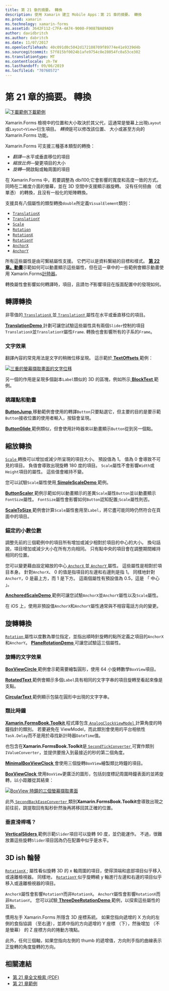 ```yaml
---
title: 第 21 章的摘要。 轉換
description: 使用 Xamarin 建立 Mobile Apps：第 21 章的摘要。 轉換
ms.prod: xamarin
ms.technology: xamarin-forms
ms.assetid: 3642F112-C7FA-4A74-9000-F9087BA89AD9
author: davidbritch
ms.author: dabritch
ms.date: 11/07/2017
ms.openlocfilehash: 40c091d0c5042d172108709f89774e41e9339d4b
ms.sourcegitcommit: 57f815bf0024b1afe9754c0e28054fc0a53ce302
ms.translationtype: MT
ms.contentlocale: zh-TW
ms.lasthandoff: 09/06/2019
ms.locfileid: "70760572"
---
```

# <a name="summary-of-chapter-21-transforms"></a>第 21 章的摘要。 轉換

[![下載範例](~/media/shared/download.png)下載範例](https://github.com/xamarin/xamarin-forms-book-samples/tree/master/Chapter21)

Xamarin.Forms 檢視中的位置和大小取決於其父代，這通常是螢幕上出現`Layout`或`Layout<View>`衍生項目。 *轉換*是可以修改該位置、 大小或甚至方向的 Xamarin.Forms 功能。

Xamarin.Forms 可支援三種基本類型的轉換：

- *翻譯*&mdash;水平或垂直移位的項目
- *縮放比例*&mdash;變更項目的大小
- *旋轉*&mdash;開啟點或軸周圍的項目

在 Xamarin.Forms 中，若要調整為 dbi100;它會影響的寬度和高度一致的方式。 同時在二維度介面的螢幕，並在 3D 空間中支援顯示器旋轉。 沒有任何扭曲 （或單憑） 的轉換，且沒有一般化的矩陣轉換。

支援具有八個屬性的類型轉換`double`所定義`VisualElement`類別：

- [`TranslationX`](xref:Xamarin.Forms.VisualElement.TranslationX)
- [`TranslationY`](xref:Xamarin.Forms.VisualElement.TranslationY)
- [`Scale`](xref:Xamarin.Forms.VisualElement.Scale)
- [`Rotation`](xref:Xamarin.Forms.VisualElement.Rotation)
- [`RotationX`](xref:Xamarin.Forms.VisualElement.RotationX)
- [`RotationY`](xref:Xamarin.Forms.VisualElement.RotationY)
- [`AnchorX`](xref:Xamarin.Forms.VisualElement.AnchorX)
- [`AnchorY`](xref:Xamarin.Forms.VisualElement.AnchorY)

所有這些屬性是由可繫結屬性支援。 它們可以是資料繫結的目標和樣式。 [**第 22 章。動畫**](~/xamarin-forms/creating-mobile-apps-xamarin-forms/summaries/chapter22.md)示範如何可以動畫顯示這些屬性，但在這一章中的一些範例會顯示動畫使用 Xamarin.Forms[計時器](~/xamarin-forms/platform/device.md#devicestarttimer)。

轉換屬性會影響如何轉譯時，項目，且請勿*不*影響項目在版面配置中的發現如何。

## <a name="the-translation-transform"></a>轉譯轉換

非零值的[ `TranslationX` ](xref:Xamarin.Forms.VisualElement.TranslationX)並[ `TranslationY` ](xref:Xamarin.Forms.VisualElement.TranslationY)屬性在水平或垂直移位的項目。

[ **TranslationDemo** ](https://github.com/xamarin/xamarin-forms-book-samples/tree/master/Chapter21/TranslationDemo)計劃可讓您試驗這些屬性具有兩個`Slider`控制的項目`TranslationX`並`TranslationY`屬性`Frame`. 轉換也會影響所有的子系的`Frame`。

### <a name="text-effects"></a>文字效果

翻譯內容的常見用法是文字的稍微位移呈現。 這示範於[ **TextOffsets** ](https://github.com/xamarin/xamarin-forms-book-samples/tree/master/Chapter21/TextOffsets)範例：

[![三重的螢幕擷取畫面的文字位移](images/ch21fg03-small.png "文字位移")](images/ch21fg03-large.png#lightbox "文字位移")

另一個的作用是呈現多個副本`Label`類似的 3D 的區塊，例如所示[ **BlockText** ](https://github.com/xamarin/xamarin-forms-book-samples/tree/master/Chapter21/BlockText)範例。

### <a name="jumps-and-animations"></a>跳躍點和動畫

[ **ButtonJump** ](https://github.com/xamarin/xamarin-forms-book-samples/tree/master/Chapter21/ButtonJump)移動範例會使用的轉譯`Button`只要點選它，但主要的目的是要示範`Button`接收位置的使用者輸入，按鈕會呈現。

[ **ButtonGlide** ](https://github.com/xamarin/xamarin-forms-book-samples/tree/master/Chapter21/ButtonGlide)範例類似，但會使用計時器來以動畫顯示`Button`從到另一個點。

## <a name="the-scale-transform"></a>縮放轉換

[ `Scale` ](xref:Xamarin.Forms.VisualElement.Scale)轉換可以增加或減少所呈現的項目大小。 預設值為 1。 值為 0 會導致不可見的項目。 負值會導致出現旋轉 180 度的項目。 `Scale`屬性不會影響`Width`或`Height`項目的屬性。 這些值會維持不變。

您可以試驗`Scale`屬性使用[ **SimpleScaleDemo** ](https://github.com/xamarin/xamarin-forms-book-samples/tree/master/Chapter21/SimpleScaleDemo)範例。

[ **ButtonScaler** ](https://github.com/xamarin/xamarin-forms-book-samples/tree/master/Chapter21/ButtonScaler)範例示範如何以動畫顯示的差異`Scale`屬性`Button`並以動畫顯示`FontSize`屬性。 `FontSize`屬性會影響如何`Button`認知配置;`Scale`屬性則否。

[ **ScaleToSize** ](https://github.com/xamarin/xamarin-forms-book-samples/tree/master/Chapter21/ScaleToSize)範例會計算`Scale`屬性套用至`Label`，將它盡可能同時仍然符合在頁面中的項目。

### <a name="anchoring-the-scale"></a>錨定的小數位數

調整先前的三個範例中的項目所有增加或減少相對於項目的中心的大小。 換句話說，項目增加或減少大小在所有方向相同。 只有點中央的項目會在調整期間維持相同的位置。

您可以變更藉由設定縮放的中心[ `AnchorX` ](xref:Xamarin.Forms.VisualElement.AnchorX)並[ `AnchorY` ](xref:Xamarin.Forms.VisualElement.AnchorY)屬性。 這些屬性是相對於項目本身。 針對`AnchorX`、 0 的值是指項目的左邊和右邊則是指 1。 同樣地針對`AnchorY`，0 是最上方，而 1 是下方。 這兩個屬性有預設值為 0.5，這是 「 中心 」。

[ **AnchoredScaleDemo** ](https://github.com/xamarin/xamarin-forms-book-samples/tree/master/Chapter21/AnchoredScaleDemo)範例可讓您試驗`AnchorX`並`AnchorY`屬性以及`Scale`屬性。

在 iOS 上，使用非預設值`AnchorX`和`AnchorY`屬性通常與不相容電話方向的變更。

## <a name="the-rotation-transform"></a>旋轉轉換

[ `Rotation` ](xref:Xamarin.Forms.VisualElement.Rotation)屬性以度數為單位指定，並指出順時針旋轉的點所定義之項目的`AnchorX`和`AnchorY`。 [ **PlaneRotationDemo** ](https://github.com/xamarin/xamarin-forms-book-samples/tree/master/Chapter21/PlaneRotationDemo)可讓您試驗這三個屬性。

### <a name="rotated-text-effects"></a>旋轉的文字效果

[ **BoxViewCircle** ](https://github.com/xamarin/xamarin-forms-book-samples/tree/master/Chapter21/BoxViewCircle)範例會示範需要繪製圓形，使用 64 小旋轉數學`BoxView`項目。

[ **RotatedText** ](https://github.com/xamarin/xamarin-forms-book-samples/tree/master/Chapter21/RotatedText)範例會顯示多個`Label`具有相同的文字字串的項目旋轉至看起來像是支點。

[ **CircularText** ](https://github.com/xamarin/xamarin-forms-book-samples/tree/master/Chapter21/CircularText)範例顯示包裝在圓形中出現的文字字串。

### <a name="an-analog-clock"></a>類比時鐘

[ **Xamarin.FormsBook.Toolkit** ](https://github.com/xamarin/xamarin-forms-book-samples/tree/master/Libraries/Xamarin.FormsBook.Toolkit)程式庫包含[ `AnalogClockViewModel` ](https://github.com/xamarin/xamarin-forms-book-samples/blob/master/Libraries/Xamarin.FormsBook.Toolkit/Xamarin.FormsBook.Toolkit/AnalogClockViewModel.cs)計算角度的時鐘指針的類別。 若要避免在 ViewModel，而此類別會使用的平台相依性`Task.Delay`而不是用於尋找新計時器`DateTime`值。

也包含在**Xamarin.FormsBook.Toolkit**是[ `SecondTickConverter` ](https://github.com/xamarin/xamarin-forms-book-samples/blob/master/Libraries/Xamarin.FormsBook.Toolkit/Xamarin.FormsBook.Toolkit/SecondTickConverter.cs)可實作類別`IValueConverter`，並提供要捨入到最接近的秒的第二個角度。

[ **MinimalBoxViewClock** ](https://github.com/xamarin/xamarin-forms-book-samples/tree/master/Chapter21/MinimalBoxViewClock)會使用三個旋轉`BoxView`繪製類比時鐘的項目。

[ **BoxViewClock** ](https://github.com/xamarin/xamarin-forms-book-samples/tree/master/Chapter21/BoxViewClock)使用`BoxView`更廣泛的圖形，包括刻度標記周圍時鐘表面的並將旋轉，以小距離從其結束：

[![BoxView 時鐘的三個螢幕擷取畫面](images/ch21fg17-small.png "類比時鐘表面")](images/ch21fg17-large.png#lightbox "類比時鐘表面")

此外[ `SecondBackEaseConverter` ](https://github.com/xamarin/xamarin-forms-book-samples/blob/master/Libraries/Xamarin.FormsBook.Toolkit/Xamarin.FormsBook.Toolkit/SecondBackEaseConverter.cs)類別**Xamarin.FormsBook.Toolkit**會導致出現之前往前，跳提取回有點秒針然後再將移回其正確的位置。

### <a name="vertical-sliders"></a>垂直滑桿嗎？

[ **VerticalSliders** ](https://github.com/xamarin/xamarin-forms-book-samples/tree/master/Chapter21/VerticalSliders)範例示範`Slider`項目可以旋轉 90 度，並仍能運作。 不過，很難放置這些旋轉`Slider`項目因為仍在配置中似乎是水平。

## <a name="3d-ish-rotations"></a>3D ish 輪替

[ `RotationX` ](xref:Xamarin.Forms.VisualElement.RotationX) ; 屬性看似旋轉 3D 的 x 軸周圍的項目，使得頂端和底部項目似乎移入或遠離檢視器。 同樣地， [ `RotationY` ](xref:Xamarin.Forms.VisualElement.RotationY)似乎旋轉繞 y 軸進行左邊和右邊的項目似乎移入或遠離檢視器的項目。

`AnchorX`屬性會影響`RotationY`而非`RotationX`。 `AnchorY`屬性會影響`RotationX`而非`RotationY`。 您可以試驗[ **ThreeDeeRotationDemo** ](https://github.com/xamarin/xamarin-forms-book-samples/tree/master/Chapter21/ThreeDeeRotationDemo)範例，以探索這些屬性的互動。

慣用左手 Xamarin.Forms 所隱含 3D 座標系統。 如果您指向遞增的 X 方向的左側的食指協調 （至右邊），並將中指的方向遞增的 Y 座標 （下），然後增加 （不是螢幕） 的 Z 座標方向的捲動方塊點。

此外，任何三個軸，如果您指向左側的 thumb 的遞增值，方向則手指的曲線表示正旋轉的角度旋轉的方向。

## <a name="related-links"></a>相關連結

- [第 21 章全文檢索 (PDF)](https://download.xamarin.com/developer/xamarin-forms-book/XamarinFormsBook-Ch21-Apr2016.pdf)
- [第 21 章範例](https://github.com/xamarin/xamarin-forms-book-samples/tree/master/Chapter21)
